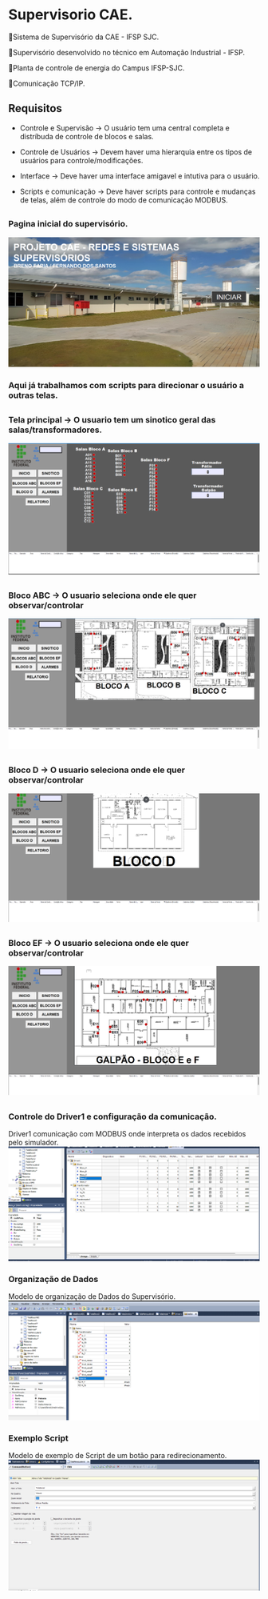 # Supervisorio CAE.

🔘Sistema de Supervisório da CAE - IFSP SJC.

🔘Supervisório desenvolvido no técnico em Automação Industrial - IFSP. 

🔘Planta de controle de energia do Campus IFSP-SJC.

🔘Comunicação TCP/IP.


##
## Requisitos
- Controle e Supervisão -> O usuário tem uma central completa e distríbuda de controle de blocos e salas.

- Controle de Usuários  -> Devem haver uma hierarquia entre os tipos de usuários para controle/modificações.

- Interface -> Deve haver uma interface amigavel e intutiva para o usuário.

- Scripts e comunicação -> Deve haver scripts para controle e mudanças de telas, além de controle do modo de comunicação MODBUS.
  
##
### Pagina inicial do supervisório.

![Pagina Inicial](https://github.com/fernandosantos09/supervisoriocaeifsp/blob/main/Repositorio%20Supervisorio/imagens%20-%20projetocae/Captura%20de%20tela%202025-03-05%20213005.png)

### Aqui já trabalhamos com scripts para direcionar o usuário a outras telas.
##


### Tela principal -> O usuario tem um sinotico geral das salas/transformadores.

![Tela principal](https://github.com/fernandosantos09/supervisoriocaeifsp/blob/main/Repositorio%20Supervisorio/imagens%20-%20projetocae/Captura%20de%20tela%202025-03-05%20213120.png)

##
### Bloco ABC -> O usuario seleciona onde ele quer observar/controlar

![Bloco ABC](https://github.com/fernandosantos09/supervisoriocaeifsp/blob/main/Repositorio%20Supervisorio/imagens%20-%20projetocae/Captura%20de%20tela%202025-03-05%20213139.png)

##
### Bloco D -> O usuario seleciona onde ele quer observar/controlar

![Bloco D](https://github.com/fernandosantos09/supervisoriocaeifsp/blob/main/Repositorio%20Supervisorio/imagens%20-%20projetocae/Captura%20de%20tela%202025-03-05%20213200.png)

##
### Bloco EF -> O usuario seleciona onde ele quer observar/controlar

![Bloco EF](https://github.com/fernandosantos09/supervisoriocaeifsp/blob/main/Repositorio%20Supervisorio/imagens%20-%20projetocae/Captura%20de%20tela%202025-03-05%20213150.png)

##
### Controle do Driver1 e configuração da comunicação.

Driver1 comunicação com MODBUS onde interpreta os dados recebidos pelo simulador.
![Comunicação Driver1](https://github.com/fernandosantos09/supervisoriocaeifsp/blob/main/Repositorio%20Supervisorio/imagens%20-%20projetocae/Captura%20de%20tela%202023-09-27%20162203.png)

### Organização de Dados

Modelo de organização de Dados do Supervisório.
![Organização Dados](https://github.com/fernandosantos09/supervisoriocaeifsp/blob/main/Repositorio%20Supervisorio/imagens%20-%20projetocae/Captura%20de%20tela%202023-09-27%20162341.png)

### Exemplo Script

Modelo de exemplo de Script de um botão para redirecionamento.
![Exemplo Script](https://github.com/fernandosantos09/supervisoriocaeifsp/blob/main/Repositorio%20Supervisorio/imagens%20-%20projetocae/Captura%20de%20tela%202025-03-05%20213219.png)
##






